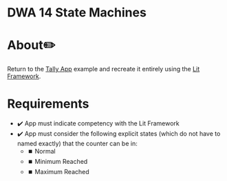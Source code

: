 # DWA 14 State Machines

# About✏️

Return to the [Tally App](https://tallycount.app/) example and recreate it entirely using the [Lit Framework](https://lit.dev/).

# Requirements

- ✔️ App must indicate competency with the Lit Framework
- ✔️ App must consider the following explicit states (which do not have to named exactly) that the counter can be in:
    - ⏹️ Normal
    - ⏹️ Minimum Reached
    - ⏹️ Maximum Reached